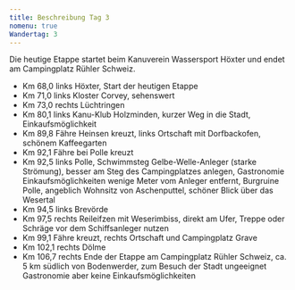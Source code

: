 ```yaml
---
title: Beschreibung Tag 3
nomenu: true
Wandertag: 3
---
```

Die heutige Etappe startet beim Kanuverein Wassersport Höxter und endet am Campingplatz Rühler Schweiz.

- Km 68,0 links Höxter, Start der heutigen Etappe
- Km 71,0 links Kloster Corvey, sehenswert
- Km 73,0 rechts Lüchtringen
- Km 80,1 links Kanu-Klub Holzminden, kurzer Weg in die Stadt, Einkaufsmöglichkeit
- Km 89,8 Fähre Heinsen kreuzt, links Ortschaft mit Dorfbackofen, schönem Kaffeegarten
- Km 92,1 Fähre bei Polle kreuzt
- Km 92,5 links Polle, Schwimmsteg Gelbe-Welle-Anleger (starke Strömung), besser am Steg des Campingplatzes anlegen, Gastronomie Einkaufsmöglichkeiten wenige Meter vom Anleger entfernt, Burgruine Polle, angeblich Wohnsitz von Aschenputtel, schöner Blick über das Wesertal
- Km 94,5 links Brevörde
- Km 97,5 rechts Reileifzen mit Weserimbiss, direkt am Ufer, Treppe oder Schräge vor dem Schiffsanleger nutzen
- Km 99,1 Fähre kreuzt, rechts Ortschaft und Campingplatz Grave
- Km 102,1 rechts Dölme
- Km 106,7 rechts Ende der Etappe am Campingplatz Rühler Schweiz, ca. 5 km südlich von Bodenwerder, zum Besuch der Stadt ungeeignet Gastronomie aber keine Einkaufsmöglichkeiten

